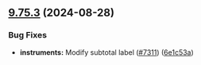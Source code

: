 ## [9.75.3](https://github.com/Rebilly/rebilly/compare/instruments/core-v9.75.2...instruments/core-v9.75.3) (2024-08-28)


### Bug Fixes

* **instruments:** Modify subtotal label ([#7311](https://github.com/Rebilly/rebilly/issues/7311)) ([6e1c53a](https://github.com/Rebilly/rebilly/commit/6e1c53a0ee19ea5ed07803aab8ff4673c4ba0431))
